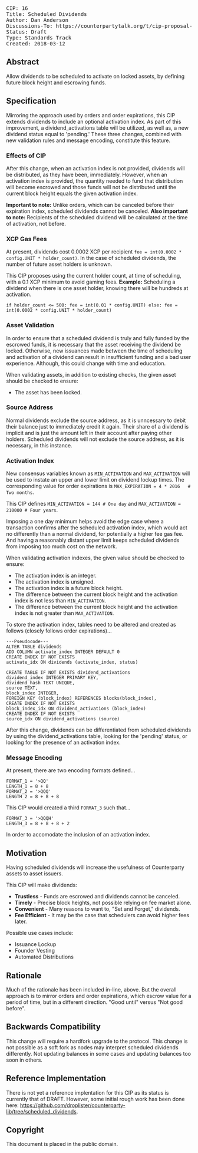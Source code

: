 <pre>
CIP: 16
Title: Scheduled Dividends
Author: Dan Anderson <me@dananderson.org>
Discussions-To: https://counterpartytalk.org/t/cip-proposal-scheduled-distributions/4449
Status: Draft
Type: Standards Track
Created: 2018-03-12
</pre>

## Abstract
Allow dividends to be scheduled to activate on locked assets, by defining future block height and escrowing funds.

## Specification
Mirroring the approach used by orders and order expirations, this CIP extends dividends to include an optional activation index. As part of this improvement, a dividend_activations table will be utilized, as well as, a new dividend status equal to 'pending.' These three changes, combined with new validation rules and message encoding, constitute this feature.

### Effects of CIP
After this change, when an activation index is not provided, dividends will be distributed, as they have been, immediately. However, when an activation index is provided, the quantity needed to fund that distribution will become escrowed and those funds will not be distributed until the current block height equals the given activation index.

**Important to note:** Unlike orders, which can be canceled before their expiration index, scheduled dividends cannot be canceled. **Also important to note:** Recipients of the scheduled dividend will be calculated at the time of activation, not before.

### XCP Gas Fees

At present, dividends cost 0.0002 XCP per recipient ```fee = int(0.0002 * config.UNIT * holder_count)```. In the case of scheduled dividends, the number of future asset holders is unknown.

This CIP proposes using the current holder count, at time of scheduling, with a 0.1 XCP minimum to avoid gaming fees. **Example:** Scheduling a dividend when there is one asset holder, knowing there will be hundreds at activation.

```if holder_count <= 500: fee = int(0.01 * config.UNIT) else: fee = int(0.0002 * config.UNIT * holder_count)```

### Asset Validation

In order to ensure that a scheduled dividend is truly and fully funded by the escrowed funds, it is necessary that the asset receiving the dividend be locked. Otherwise, new issuances made between the time of scheduling and activation of a dividend can result in insufficient funding and a bad user experience. Although, this could change with time and education.

When validating assets, in addition to existing checks, the given asset should be checked to ensure:
- The asset has been locked.

### Source Address

Normal dividends exclude the source address, as it is unncessary to debit their balance just to immediately credit it again. Their share of a dividend is implicit and is just the amount left in their account after paying other holders. Scheduled dividends will not exclude the source address, as it is necessary, in this instance.

### Activation Index

New consensus variables known as ```MIN_ACTIVATION``` and ```MAX_ACTIVATION``` will be used to instate an upper and lower limit on dividend lockup times. The corresponding value for order expirations is ```MAX_EXPIRATION = 4 * 2016   # Two months```.

This CIP defines ```MIN_ACTIVATION = 144 # One day``` and ```MAX_ACTIVATION = 210000 # Four years```.

Imposing a one day minimum helps avoid the edge case where a transaction confirms after the scheduled activation index, which would act no differently than a normal dividend, for potentially a higher fee gas fee. And having a reasonably distant upper limit keeps scheduled dividends from imposing too much cost on the network.

When validating activation indexes, the given value should be checked to ensure:
- The activation index is an integer.
- The activation index is unsigned.
- The activation index is a future block height.
- The difference between the current block height and the activation index is not less than ```MIN_ACTIVATION```.
- The difference between the current block height and the activation index is not greater than ```MAX_ACTIVATION```.

To store the activation index, tables need to be altered and created as follows (closely follows order expirations)...

```
---Pseudocode---
ALTER TABLE dividends
ADD COLUMN activate_index INTEGER DEFAULT 0
CREATE INDEX IF NOT EXISTS
activate_idx ON dividends (activate_index, status)

CREATE TABLE IF NOT EXISTS dividend_activations
dividend_index INTEGER PRIMARY KEY,
dividend_hash TEXT UNIQUE,
source TEXT,
block_index INTEGER,
FOREIGN KEY (block_index) REFERENCES blocks(block_index),
CREATE INDEX IF NOT EXISTS
block_index_idx ON dividend_activations (block_index)
CREATE INDEX IF NOT EXISTS
source_idx ON dividend_activations (source)

```

After this change, dividends can be differentiated from scheduled dividends by using the dividend_activations table, looking for the 'pending' status, or looking for the presence of an activation index.

### Message Encoding

At present, there are two encoding formats defined...
```
FORMAT_1 = '>QQ'
LENGTH_1 = 8 + 8
FORMAT_2 = '>QQQ'
LENGTH_2 = 8 + 8 + 8
```

This CIP would created a third ```FORMAT_3``` such that...
```
FORMAT_3 = '>QQQH'
LENGTH_3 = 8 + 8 + 8 + 2
```

In order to accomodate the inclusion of an activation index.

## Motivation

Having scheduled dividends will increase the usefulness of Counterparty assets to asset issuers.

This CIP will make dividends:
- **Trustless** - Funds are escrowed and dividends cannot be canceled.
- **Timely** - Precise block heights, not possible relying on fee market alone.
- **Convenient** - Many reasons to want to, "Set and Forget," dividends.
- **Fee Efficient** - It may be the case that schedulers can avoid higher fees later.

Possible use cases include:
- Issuance Lockup
- Founder Vesting
- Automated Distributions

## Rationale 

Much of the rationale has been included in-line, above. But the overall approach is to mirror orders and order expirations, which escrow value for a period of time, but in a different direction. "Good until" versus "Not good before".

## Backwards Compatibility

This change will require a hardfork upgrade to the protocol. This change is not possible as a soft fork as nodes may interpret scheduled dividends differently. Not updating balances in some cases and updating balances too soon in others. 

## Reference Implementation

There is not yet a reference implentation for this CIP as its status is currently that of DRAFT. However, some initial rough work has been done here: https://github.com/droplister/counterparty-lib/tree/scheduled_dividends.

## Copyright

This document is placed in the public domain.
